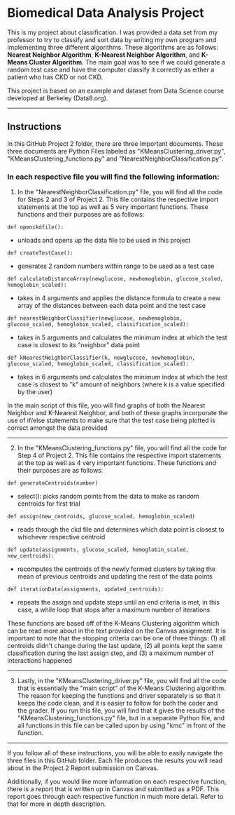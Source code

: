 # Biomedical Data Analysis Project

This is my project about classification. I was provided a data set from my professor to try to classify and sort data by writing my own program and implementing three different algorithms. These algorithms are as follows: **Nearest Neighbor Algorithm**, **K-Nearest Neighbor Algorithm**, and **K-Means Cluster Algorithm**. The main goal was to see if we could generate a random test case and have the computer classify it correctly as either a patient who has CKD or not CKD.

This project is based on an example and dataset from Data Science course developed at Berkeley (Data8.org).

****************

## Instructions

In this GitHub Project 2 folder, there are three important documents. These three documents are Python Files labeled as "KMeansClustering_driver.py", "KMeansClustering_functions.py" and "NearestNeighborClassification.py".

### In each respective file you will find the following information:

1. In the "NearestNeighborClassification.py" file, you will find all the code for Steps 2 and 3 of Project 2. This file contains the respective import statements at the top as well as 5 very important functions. These functions and their purposes are as follows:
```
def openckdfile():
```
- unloads and opens up the data file to be used in this project
```
def createTestCase():
```
- generates 2 random numbers within range to be used as a test case
```
def calculateDistanceArray(newglucose, newhemoglobin, glucose_scaled, hemoglobin_scaled):
```
- takes in 4 arguments and applies the distance formula to create a new array of the distances between each data point and the test case
```
def nearestNeighborClassifier(newglucose, newhemoglobin, glucose_scaled, hemoglobin_scaled, classification_scaled):
```
- takes in 5 arguments and calculates the minimum index at which the test case is closest to its "neighbor" data point
```
def kNearestNeighborClassifier(k, newglucose, newhemoglobin, glucose_scaled, hemoglobin_scaled, classification_scaled):
```
- takes in 6 arguments and calculates the minimum index at which the test case is closest to "k" amount of neighbors (where k is a value specified by the user)

In the main script of this file, you will find graphs of both the Nearest Neighbor and K-Nearest Neighbor, and both of these graphs incorporate the use of if/else statements to make sure that the test case being plotted is correct amongst the data provided

****************

2. In the "KMeansClustering_functions.py" file, you will find all the code for Step 4 of Project 2. This file contains the respective import statements at the top as well as 4 very important functions. These functions and their purposes are as follows:
```
def generateCentroids(number)
```
- select(): picks random points from the data to make as random centroids for first trial
```
def assign(new_centroids, glucose_scaled, hemoglobin_scaled)
```
- reads through the ckd file and determines which data point is closest to whichever respective centroid
```
def update(assignments, glucose_scaled, hemoglobin_scaled, new_centroids):
```
- recomputes the centroids of the newly formed clusters by taking the mean of previous centroids and updating the rest of the data points
```
def iterationData(assignments, updated_centroids):
```
- repeats the assign and update steps until an end criteria is met, in this case, a while loop that stops after a maximum number of iterations

These functions are based off of the K-Means Clustering algorithm which can be read more about in the text provided on the Canvas assignment. It is important to note that the stopping criteria can be one of three things: (1) all centroids didn't change during the last update, (2) all points kept the same classification during the last assign step, and (3) a maximum number of interactions happened 

****************

3. Lastly, in the "KMeansClustering_driver.py" file, you will find all the code that is essentially the "main script" of the K-Means Clustering algorithm. The reason for keeping the functions and driver separately is so that it keeps the code clean, and it is easier to follow for both the coder and the grader. If you run this file, you will find that it gives the results of the "KMeansClustering_functions.py" file, but in a separate Python file, and all functions in this file can be called upon by using "kmc" in front of the function.

****************

If you follow all of these instructions, you will be able to easily navigate the three files in this GitHub folder. Each file produces the results you will read about in the Project 2 Report submission on Canvas. 

Additionally, if you would like more information on each respective function, there is a report that is written up in Canvas and submitted as a PDF. This report goes through each respective function in much more detail. Refer to that for more in depth description.